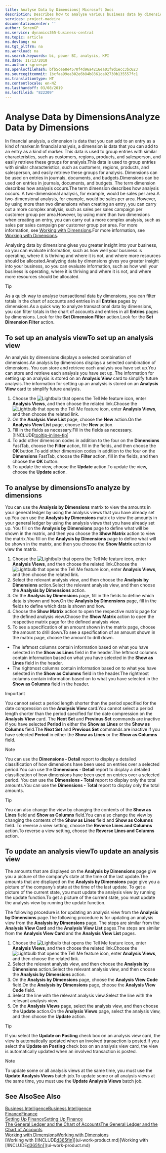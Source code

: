 ```yaml
---
title: Analyse Data by Dimensions| Microsoft Docs
description: Describes how to analyse various business data by dimensions.
services: project-madeira
documentationcenter: ''
author: SorenGP
ms.service: dynamics365-business-central
ms.topic: article
ms.devlang: na
ms.tgt_pltfrm: na
ms.workload: na
ms.search.keywords: bi, power BI, analysis, KPI
ms.date: 11/13/2018
ms.author: sgroespe
ms.openlocfilehash: bfb5ce68e4570f4d96a4216ea01f9d1ecc3bc623
ms.sourcegitcommit: 1bcfaa99ea302e6b84b8361ca02730b135557fc1
ms.translationtype: HT
ms.contentlocale: en-NZ
ms.lasthandoff: 03/08/2019
ms.locfileid: "822209"
---
```

#  <a name="analyze-data-by-dimensions"></a><span data-ttu-id="0d543-103">Analyse Data by Dimensions</span><span class="sxs-lookup"><span data-stu-id="0d543-103">Analyze Data by Dimensions</span></span>
<span data-ttu-id="0d543-104">In financial analysis, a dimension is data that you can add to an entry as a kind of marker.</span><span class="sxs-lookup"><span data-stu-id="0d543-104">In financial analysis, a dimension is data that you can add to an entry as a kind of marker.</span></span> <span data-ttu-id="0d543-105">This data is used to group entries with similar characteristics, such as customers, regions, products, and salesperson, and easily retrieve these groups for analysis.</span><span class="sxs-lookup"><span data-stu-id="0d543-105">This data is used to group entries with similar characteristics, such as customers, regions, products, and salesperson, and easily retrieve these groups for analysis.</span></span> <span data-ttu-id="0d543-106">Dimensions can be used on entries in journals, documents, and budgets.</span><span class="sxs-lookup"><span data-stu-id="0d543-106">Dimensions can be used on entries in journals, documents, and budgets.</span></span> <span data-ttu-id="0d543-107">The term dimension describes how analysis occurs.</span><span class="sxs-lookup"><span data-stu-id="0d543-107">The term dimension describes how analysis occurs.</span></span> <span data-ttu-id="0d543-108">A two-dimensional analysis, for example, would be sales per area.</span><span class="sxs-lookup"><span data-stu-id="0d543-108">A two-dimensional analysis, for example, would be sales per area.</span></span> <span data-ttu-id="0d543-109">However, by using more than two dimensions when creating an entry, you can carry out a more complex analysis, such as sales per sales campaign per customer group per area.</span><span class="sxs-lookup"><span data-stu-id="0d543-109">However, by using more than two dimensions when creating an entry, you can carry out a more complex analysis, such as sales per sales campaign per customer group per area.</span></span> <span data-ttu-id="0d543-110">For more information, see [Working with Dimensions](finance-dimensions.md).</span><span class="sxs-lookup"><span data-stu-id="0d543-110">For more information, see [Working with Dimensions](finance-dimensions.md).</span></span>

<span data-ttu-id="0d543-111">Analysing data by dimensions gives you greater insight into your business, so you can evaluate information, such as how well your business is operating, where it is thriving and where it is not, and where more resources should be allocated.</span><span class="sxs-lookup"><span data-stu-id="0d543-111">Analyzing data by dimensions gives you greater insight into your business, so you can evaluate information, such as how well your business is operating, where it is thriving and where it is not, and where more resources should be allocated.</span></span>

> [!TIP]
> <span data-ttu-id="0d543-112">As a quick way to analyse transactional data by dimensions, you can filter totals in the chart of accounts and entries in all **Entries** pages by dimensions.</span><span class="sxs-lookup"><span data-stu-id="0d543-112">As a quick way to analyze transactional data by dimensions, you can filter totals in the chart of accounts and entries in all **Entries** pages by dimensions.</span></span> <span data-ttu-id="0d543-113">Look for the **Set Dimension Filter** action.</span><span class="sxs-lookup"><span data-stu-id="0d543-113">Look for the **Set Dimension Filter** action.</span></span>

## <a name="to-set-up-an-analysis-view"></a><span data-ttu-id="0d543-114">To set up an analysis view</span><span class="sxs-lookup"><span data-stu-id="0d543-114">To set up an analysis view</span></span>  
<span data-ttu-id="0d543-115">An analysis by dimensions displays a selected combination of dimensions.</span><span class="sxs-lookup"><span data-stu-id="0d543-115">An analysis by dimensions displays a selected combination of dimensions.</span></span> <span data-ttu-id="0d543-116">You can store and retrieve each analysis you have set up.</span><span class="sxs-lookup"><span data-stu-id="0d543-116">You can store and retrieve each analysis you have set up.</span></span> <span data-ttu-id="0d543-117">The information for setting up an analysis is stored on an **Analysis View** card to simplify future analysis.</span><span class="sxs-lookup"><span data-stu-id="0d543-117">The information for setting up an analysis is stored on an **Analysis View** card to simplify future analysis.</span></span>  

1. <span data-ttu-id="0d543-118">Choose the ![Lightbulb that opens the Tell Me feature](media/ui-search/search_small.png "Tell me what you want to do") icon, enter **Analysis Views**, and then choose the related link.</span><span class="sxs-lookup"><span data-stu-id="0d543-118">Choose the ![Lightbulb that opens the Tell Me feature](media/ui-search/search_small.png "Tell me what you want to do") icon, enter **Analysis Views**, and then choose the related link.</span></span>  
2. <span data-ttu-id="0d543-119">On the **Analysis View List** page, choose the **New** action.</span><span class="sxs-lookup"><span data-stu-id="0d543-119">On the **Analysis View List** page, choose the **New** action.</span></span>
3. <span data-ttu-id="0d543-120">Fill in the fields as necessary.</span><span class="sxs-lookup"><span data-stu-id="0d543-120">Fill in the fields as necessary.</span></span> [!INCLUDE[tooltip-inline-tip](includes/tooltip-inline-tip_md.md)]
4. <span data-ttu-id="0d543-121">To add other dimension codes in addition to the four on the **Dimensions** FastTab, choose the **Filter** action, fill in the fields, and then choose the **OK** button.</span><span class="sxs-lookup"><span data-stu-id="0d543-121">To add other dimension codes in addition to the four on the **Dimensions** FastTab, choose the **Filter** action, fill in the fields, and then choose the **OK** button.</span></span>  
5. <span data-ttu-id="0d543-122">To update the view, choose the **Update** action.</span><span class="sxs-lookup"><span data-stu-id="0d543-122">To update the view, choose the **Update** action.</span></span>

## <a name="to-analyze-by-dimensions"></a><span data-ttu-id="0d543-123">To analyse by dimensions</span><span class="sxs-lookup"><span data-stu-id="0d543-123">To analyze by dimensions</span></span>
<span data-ttu-id="0d543-124">You can use the **Analysis by Dimensions** matrix to view the amounts in your general ledger by using the analysis views that you have already set up.</span><span class="sxs-lookup"><span data-stu-id="0d543-124">You can use the **Analysis by Dimensions** matrix to view the amounts in your general ledger by using the analysis views that you have already set up.</span></span> <span data-ttu-id="0d543-125">You fill on the **Analysis by Dimensions** page to define what will be shown in the matrix, and then you choose the **Show Matrix** action to view the matrix.</span><span class="sxs-lookup"><span data-stu-id="0d543-125">You fill on the **Analysis by Dimensions** page to define what will be shown in the matrix, and then you choose the **Show Matrix** action to view the matrix.</span></span>  

1. <span data-ttu-id="0d543-126">Choose the ![Lightbulb that opens the Tell Me feature](media/ui-search/search_small.png "Tell me what you want to do") icon, enter **Analysis Views**, and then choose the related link.</span><span class="sxs-lookup"><span data-stu-id="0d543-126">Choose the ![Lightbulb that opens the Tell Me feature](media/ui-search/search_small.png "Tell me what you want to do") icon, enter **Analysis Views**, and then choose the related link.</span></span>  
2. <span data-ttu-id="0d543-127">Select the relevant analysis view,  and then choose the **Analysis by Dimensions** action.</span><span class="sxs-lookup"><span data-stu-id="0d543-127">Select the relevant analysis view,  and then choose the **Analysis by Dimensions** action.</span></span>
3. <span data-ttu-id="0d543-128">On the **Analysis by Dimensions** page, fill in the fields to define which data is shown and how.</span><span class="sxs-lookup"><span data-stu-id="0d543-128">On the **Analysis by Dimensions** page, fill in the fields to define which data is shown and how.</span></span>
4. <span data-ttu-id="0d543-129">Choose the **Show Matrix** action to open the respective matrix page for the defined analysis view.</span><span class="sxs-lookup"><span data-stu-id="0d543-129">Choose the **Show Matrix** action to open the respective matrix page for the defined analysis view.</span></span>
5. <span data-ttu-id="0d543-130">To see a specification of an amount shown in the matrix page, choose the amount to drill down.</span><span class="sxs-lookup"><span data-stu-id="0d543-130">To see a specification of an amount shown in the matrix page, choose the amount to drill down.</span></span>  

- <span data-ttu-id="0d543-131">The leftmost columns contain information based on what you have selected in the **Show as Lines** field in the header.</span><span class="sxs-lookup"><span data-stu-id="0d543-131">The leftmost columns contain information based on what you have selected in the **Show as Lines** field in the header.</span></span>  
- <span data-ttu-id="0d543-132">The rightmost columns contain information based on to what you have selected in the **Show as Columns** field in the header.</span><span class="sxs-lookup"><span data-stu-id="0d543-132">The rightmost columns contain information based on to what you have selected in the **Show as Columns** field in the header.</span></span>

> [!IMPORTANT]  
>   <span data-ttu-id="0d543-133">You cannot select a period length shorter than the period specified for the date compression on the **Analysis View** card.</span><span class="sxs-lookup"><span data-stu-id="0d543-133">You cannot select a period length shorter than the period specified for the date compression on the **Analysis View** card.</span></span> <span data-ttu-id="0d543-134">The **Next Set** and **Previous Set** commands are inactive if you have selected **Period** in either the **Show as Lines** or the **Show as Columns** field.</span><span class="sxs-lookup"><span data-stu-id="0d543-134">The **Next Set** and **Previous Set** commands are inactive if you have selected **Period** in either the **Show as Lines** or the **Show as Columns** field.</span></span>  

> [!NOTE]  
>   <span data-ttu-id="0d543-135">You can use the **Dimensions - Detail** report to display a detailed classification of how dimensions have been used on entries over a selected period.</span><span class="sxs-lookup"><span data-stu-id="0d543-135">You can use the **Dimensions - Detail** report to display a detailed classification of how dimensions have been used on entries over a selected period.</span></span> <span data-ttu-id="0d543-136">You can use the **Dimensions - Total** report to display only the total amounts.</span><span class="sxs-lookup"><span data-stu-id="0d543-136">You can use the **Dimensions - Total** report to display only the total amounts.</span></span>  

> [!TIP]  
>   <span data-ttu-id="0d543-137">You can also change the view by changing the contents of the **Show as Lines** field and **Show as Columns** field.</span><span class="sxs-lookup"><span data-stu-id="0d543-137">You can also change the view by changing the contents of the **Show as Lines** field and **Show as Columns** field.</span></span> <span data-ttu-id="0d543-138">To reverse a view setting, choose the **Reverse Lines and Columns** action.</span><span class="sxs-lookup"><span data-stu-id="0d543-138">To reverse a view setting, choose the **Reverse Lines and Columns** action.</span></span>

## <a name="to-update-an-analysis-view"></a><span data-ttu-id="0d543-139">To update an analysis view</span><span class="sxs-lookup"><span data-stu-id="0d543-139">To update an analysis view</span></span>  
<span data-ttu-id="0d543-140">The amounts that are displayed on the **Analysis by Dimensions** page give you a picture of the company’s state at the time of the last update.</span><span class="sxs-lookup"><span data-stu-id="0d543-140">The amounts that are displayed on the **Analysis by Dimensions** page give you a picture of the company’s state at the time of the last update.</span></span> <span data-ttu-id="0d543-141">To get a picture of the current state, you must update the analysis view by running the update function.</span><span class="sxs-lookup"><span data-stu-id="0d543-141">To get a picture of the current state, you must update the analysis view by running the update function.</span></span>

<span data-ttu-id="0d543-142">The following procedure is for updating an analysis view from the **Analysis by Dimensions** page.</span><span class="sxs-lookup"><span data-stu-id="0d543-142">The following procedure is for updating an analysis view from the **Analysis by Dimensions** page.</span></span> <span data-ttu-id="0d543-143">The steps are similar from the **Analysis View Card** and the **Analysis View List** pages.</span><span class="sxs-lookup"><span data-stu-id="0d543-143">The steps are similar from the **Analysis View Card** and the **Analysis View List** pages.</span></span>  

1. <span data-ttu-id="0d543-144">Choose the ![Lightbulb that opens the Tell Me feature](media/ui-search/search_small.png "Tell me what you want to do") icon, enter **Analysis Views**, and then choose the related link.</span><span class="sxs-lookup"><span data-stu-id="0d543-144">Choose the ![Lightbulb that opens the Tell Me feature](media/ui-search/search_small.png "Tell me what you want to do") icon, enter **Analysis Views**, and then choose the related link.</span></span>
2. <span data-ttu-id="0d543-145">Select the relevant analysis view,  and then choose the **Analysis by Dimensions** action.</span><span class="sxs-lookup"><span data-stu-id="0d543-145">Select the relevant analysis view,  and then choose the **Analysis by Dimensions** action.</span></span>
2. <span data-ttu-id="0d543-146">On the **Analysis by Dimensions** page, choose the **Analysis View Code** field.</span><span class="sxs-lookup"><span data-stu-id="0d543-146">On the **Analysis by Dimensions** page, choose the **Analysis View Code** field.</span></span>  
3. <span data-ttu-id="0d543-147">Select the line with the relevant analysis view.</span><span class="sxs-lookup"><span data-stu-id="0d543-147">Select the line with the relevant analysis view.</span></span>  
4. <span data-ttu-id="0d543-148">On the **Analysis Views** page, select the analysis view, and then choose the **Update** action.</span><span class="sxs-lookup"><span data-stu-id="0d543-148">On the **Analysis Views** page, select the analysis view, and then choose the **Update** action.</span></span>  

> [!TIP]  
>   <span data-ttu-id="0d543-149">If you select the **Update on Posting** check box on an analysis view card, the view is automatically updated when an involved transaction is posted.</span><span class="sxs-lookup"><span data-stu-id="0d543-149">If you select the **Update on Posting** check box on an analysis view card, the view is automatically updated when an involved transaction is posted.</span></span>

> [!NOTE]  
>   <span data-ttu-id="0d543-150">To update some or all analysis views at the same time, you must use the **Update Analysis Views** batch job.</span><span class="sxs-lookup"><span data-stu-id="0d543-150">To update some or all analysis views at the same time, you must use the **Update Analysis Views** batch job.</span></span>  

## <a name="see-also"></a><span data-ttu-id="0d543-151">See Also</span><span class="sxs-lookup"><span data-stu-id="0d543-151">See Also</span></span>
[<span data-ttu-id="0d543-152">Business Intelligence</span><span class="sxs-lookup"><span data-stu-id="0d543-152">Business Intelligence</span></span>](bi.md)  
[<span data-ttu-id="0d543-153">Finance</span><span class="sxs-lookup"><span data-stu-id="0d543-153">Finance</span></span>](finance.md)  
[<span data-ttu-id="0d543-154">Setting Up Finance</span><span class="sxs-lookup"><span data-stu-id="0d543-154">Setting Up Finance</span></span>](finance-setup-finance.md)  
[<span data-ttu-id="0d543-155">The General Ledger and the Chart of Accounts</span><span class="sxs-lookup"><span data-stu-id="0d543-155">The General Ledger and the Chart of Accounts</span></span>](finance-general-ledger.md)  
[<span data-ttu-id="0d543-156">Working with Dimensions</span><span class="sxs-lookup"><span data-stu-id="0d543-156">Working with Dimensions</span></span>](finance-dimensions.md)  
<span data-ttu-id="0d543-157">[Working with [!INCLUDE[d365fin](includes/d365fin_md.md)]](ui-work-product.md)</span><span class="sxs-lookup"><span data-stu-id="0d543-157">[Working with [!INCLUDE[d365fin](includes/d365fin_md.md)]](ui-work-product.md)</span></span>  
